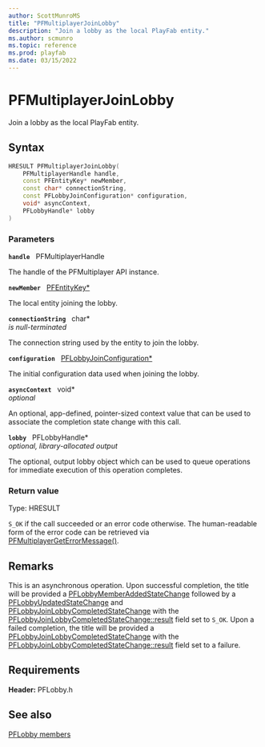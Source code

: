 ```yaml
---
author: ScottMunroMS
title: "PFMultiplayerJoinLobby"
description: "Join a lobby as the local PlayFab entity."
ms.author: scmunro
ms.topic: reference
ms.prod: playfab
ms.date: 03/15/2022
---
```


# PFMultiplayerJoinLobby  

Join a lobby as the local PlayFab entity.  

## Syntax  
  
```cpp
HRESULT PFMultiplayerJoinLobby(  
    PFMultiplayerHandle handle,  
    const PFEntityKey* newMember,  
    const char* connectionString,  
    const PFLobbyJoinConfiguration* configuration,  
    void* asyncContext,  
    PFLobbyHandle* lobby  
)  
```  
  
### Parameters  
  
**`handle`** &nbsp; PFMultiplayerHandle  
  
The handle of the PFMultiplayer API instance.  
  
**`newMember`** &nbsp; [PFEntityKey*](../../pfmultiplayer/pfentitykey_clientsdk.md)  
  
The local entity joining the lobby.  
  
**`connectionString`** &nbsp; char*  
*is null-terminated*  
  
The connection string used by the entity to join the lobby.  
  
**`configuration`** &nbsp; [PFLobbyJoinConfiguration*](../structs/pflobbyjoinconfiguration.md)  
  
The initial configuration data used when joining the lobby.  
  
**`asyncContext`** &nbsp; void*  
*optional*  
  
An optional, app-defined, pointer-sized context value that can be used to associate the completion state change with this call.  
  
**`lobby`** &nbsp; PFLobbyHandle*  
*optional, library-allocated output*  
  
The optional, output lobby object which can be used to queue operations for immediate execution of this operation completes.  
  
  
### Return value
Type: HRESULT
  
```S_OK``` if the call succeeded or an error code otherwise. The human-readable form of the error code can be retrieved via [PFMultiplayerGetErrorMessage()](../../pfmultiplayer/functions/pfmultiplayergeterrormessage.md).
  
## Remarks  
  
This is an asynchronous operation. Upon successful completion, the title will be provided a [PFLobbyMemberAddedStateChange](../structs/pflobbymemberaddedstatechange.md) followed by a [PFLobbyUpdatedStateChange](../structs/pflobbyupdatedstatechange.md) and [PFLobbyJoinLobbyCompletedStateChange](../structs/pflobbyjoinlobbycompletedstatechange.md) with the [PFLobbyJoinLobbyCompletedStateChange::result](../structs/pflobbyjoinlobbycompletedstatechange.md) field set to ```S_OK```. Upon a failed completion, the title will be provided a [PFLobbyJoinLobbyCompletedStateChange](../structs/pflobbyjoinlobbycompletedstatechange.md) with the [PFLobbyJoinLobbyCompletedStateChange::result](../structs/pflobbyjoinlobbycompletedstatechange.md) field set to a failure.
  
## Requirements  
  
**Header:** PFLobby.h
  
## See also  
[PFLobby members](../pflobby_members.md)  

  
  
